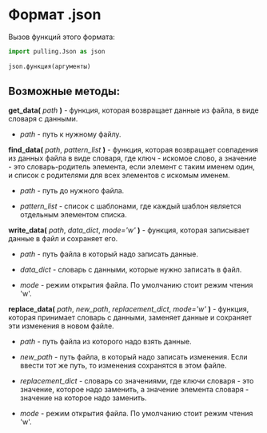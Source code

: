 # Формат .json
Вызов функций этого формата:

```python
import pulling.Json as json
 
json.функция(аргументы)
```
## Возможные методы:
**get_data(** *path* **)** - функция, которая возвращает данные из файла, в виде словаря с данными.

 - *path* - путь к нужному файлу.


**find_data(** *path*, *pattern_list* **)** - функция, которая возвращает совпадения из данных файла в виде словаря, где ключ - искомое слово, а значение - это словарь-родитель элемента, если элемент с таким именем один, и список с родителями для всех элементов с искомым именем.

 - *path* - путь до нужного файла.

 - *pattern_list* - список с шаблонами, где каждый шаблон является отдельным элементом списка.


**write_data(** *path*, *data_dict*, *mode='w'* **)** - функция, которая записывает данные в файл и сохраняет его.

 - *path* - путь файла в который надо записать данные.

 - *data_dict* - словарь с данными, которые нужно записать в файл.

 - *mode* - режим открытия файла. По умолчанию стоит режим чтения 'w'.


**replace_data(** *path*, *new_path*, *replacement_dict*, *mode='w'* **)** - функция, которая принимает словарь с данными, заменяет данные и сохраняет эти изменения в новом файле.

 - *path* - путь файла из которого надо взять данные.

 - *new_path* - путь файла, в который надо записать изменения. Если ввести тот же путь, то изменения сохранятся в этом файле.

 - *replacement_dict* - словарь со значениями, где ключи словаря - это значение, которое надо заменить, а значение элемента словаря - значение на которое надо заменить.

 - *mode* - режим открытия файла. По умолчанию стоит режим чтения 'w'.